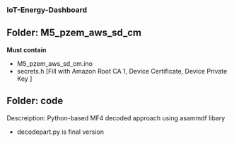 ### IoT-Energy-Dashboard ###

## Folder: M5_pzem_aws_sd_cm ##
**Must contain**
- M5_pzem_aws_sd_cm.ino
- secrets.h [Fill with Amazon Root CA 1, Device Certificate, Device Private Key ]

## Folder: code ##
Descreiption: Python-based MF4 decoded approach using asammdf libary
- decodepart.py is final version
